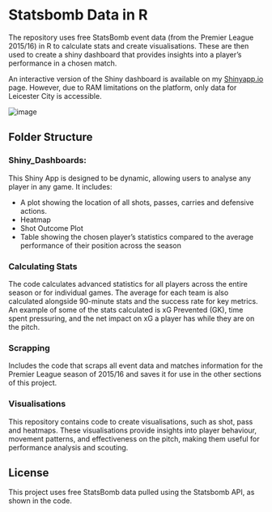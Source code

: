 # Statsbomb Data in R
The repository uses free StatsBomb event data (from the Premier League 2015/16) in R to calculate stats and create visualisations. These are then used to create a shiny dashboard that provides insights into a player’s performance in a chosen match.

An interactive version of the Shiny dashboard is available on my [Shinyapp.io]([https://your-shinyapp-url](https://max-bosher.shinyapps.io/performance_dashboard/)) page. However, due to RAM limitations on the platform, only data for Leicester City is accessible.

![image](https://github.com/user-attachments/assets/c2830589-bb91-45e4-a4a4-2783a23f9123)


## Folder Structure
### Shiny_Dashboards:

This Shiny App is designed to be dynamic, allowing users  to analyse any player in any game. It includes:

 - A plot showing the location of all shots, passes, carries and defensive actions.
 - Heatmap
 - Shot Outcome Plot
 - Table showing the chosen player’s statistics compared to the average performance of their position across the season

### Calculating Stats

The code calculates advanced statistics for all players across the entire season or for individual games. The average for each team is also calculated alongside 90-minute stats and the success rate for key metrics. An example of some of the stats calculated is xG Prevented (GK), time spent pressuring, and the net impact on xG a player has while they are on the pitch.

### Scrapping

Includes the code that scraps all event data and matches information for the Premier League season of 2015/16 and saves it for use in the other sections of this project.

### Visualisations

This repository contains code to create visualisations, such as shot, pass and heatmaps. These visualisations provide insights into player behaviour, movement patterns, and effectiveness on the pitch, making them useful for performance analysis and scouting.

## License
This project uses free StatsBomb data pulled using the Statsbomb API, as shown in the code.

